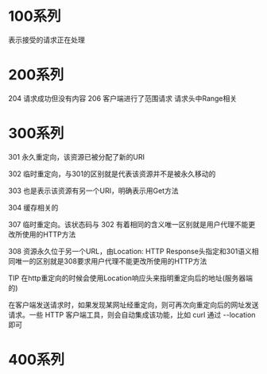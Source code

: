 # 100系列
表示接受的请求正在处理

# 200系列
204 请求成功但没有内容
206 客户端进行了范围请求 请求头中Range相关

# 300系列

301 永久重定向，该资源已被分配了新的URI

302 临时重定向，与301的区别就是代表该资源并不是被永久移动的

303 也是表示该资源有另一个URI，明确表示用Get方法

304 缓存相关的

307 临时重定向。该状态码与 302 有着相同的含义唯一区别就是用户代理不能更改所使用的HTTP方法

308 资源永久位于另一个URL，由Location: HTTP Response头指定和301语义相同唯一的区别就是308要求用户代理不能更改所使用的HTTP方法


TIP 在http重定向的时候会使用Location响应头来指明重定向后的地址(服务器端的)

在客户端发送请求时，如果发现某网址经重定向，则可再次向重定向后的网址发送请求。一些 HTTP 客户端工具，则会自动集成该功能，比如 curl 通过 --location 即可
# 400系列
